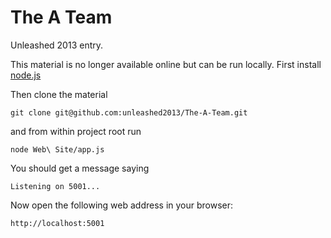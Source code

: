 The A Team
==========

Unleashed 2013 entry.

This material is no longer available online but can be run locally. First install [node.js](http://nodejs.org/)

Then clone the material

```
git clone git@github.com:unleashed2013/The-A-Team.git
```

and from within project root run
```
node Web\ Site/app.js
```

You should get a message saying

```
Listening on 5001...
```

Now open the following web address in your browser:

```
http://localhost:5001
```
